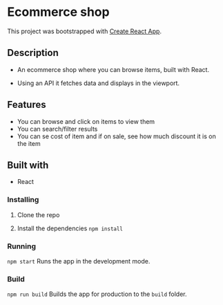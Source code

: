# Ecommerce shop

This project was bootstrapped with [Create React App](https://github.com/facebook/create-react-app).

## Description

- An ecommerce shop where you can browse items, built with React.

- Using an API it fetches data and displays in the viewport.

## Features

- You can browse and click on items to view them
- You can search/filter results
- You can se cost of item and if on sale, see how much discount it is on the item

## Built with

- React

### Installing

1. Clone the repo

2. Install the dependencies
   `npm install`

### Running

`npm start`
Runs the app in the development mode.

### Build

`npm run build`
Builds the app for production to the `build` folder.
